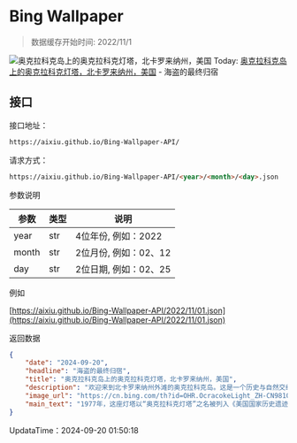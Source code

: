# Bing Wallpaper

> 数据缓存开始时间: 2022/11/1

![奥克拉科克岛上的奥克拉科克灯塔，北卡罗来纳州，美国](https://cn.bing.com/th?id=OHR.OcracokeLight_ZH-CN9810840077_1920x1080.webp)
Today: [奥克拉科克岛上的奥克拉科克灯塔，北卡罗来纳州，美国](https://cn.bing.com/th?id=OHR.OcracokeLight_ZH-CN9810840077_1920x1080.webp) - 海盗的最终归宿

## 接口

接口地址：

```html
https://aixiu.github.io/Bing-Wallpaper-API/
```

请求方式：

```html
https://aixiu.github.io/Bing-Wallpaper-API/<year>/<month>/<day>.json
```

参数说明

| 参数 | 类型 | 说明 |
| - | - | - |
| year | str | 4位年份, 例如：2022 |
| month | str | 2位月份, 例如：02、12 |
| day | str | 2位日期, 例如：02、25 |

例如

[https://aixiu.github.io/Bing-Wallpaper-API/2022/11/01.json](https://aixiu.github.io/Bing-Wallpaper-API/2022/11/01.json)

返回数据

```json
{
    "date": "2024-09-20",
    "headline": "海盗的最终归宿",
    "title": "奥克拉科克岛上的奥克拉科克灯塔，北卡罗来纳州，美国",
    "description": "欢迎来到北卡罗来纳州外滩的奥克拉科克岛。这是一个历史与自然交织的地方。这座只有乘坐渡轮或小型飞机才能到达的僻静小岛，拥有16英里长的人迹罕至的海滩和丰富的故事。从今天的图片中可以看到，奥克拉科克灯塔是一个引人注目的地标，它于2023年迎来了200周年纪念日，并成为了北卡罗来纳州最古老的、持续运行的灯塔。这座灯塔的灯光亮度与8000支蜡烛的亮度相当，在离岸14英里处都能看到。",
    "image_url": "https://cn.bing.com/th?id=OHR.OcracokeLight_ZH-CN9810840077_1920x1080.webp",
    "main_text": "1977年，这座灯塔以“奥克拉科克灯塔”之名被列入《美国国家历史遗迹名录》。"
}
```

UpdataTime：2024-09-20 01:50:18
